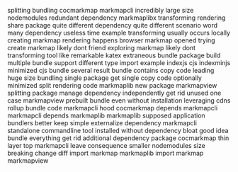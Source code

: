 splitting bundling cocmarkmap markmapcli incredibly large size nodemodules redundant dependency markmaplibx transforming rendering share package quite different dependency quite different scenario word many dependency useless time example transforming usually occurs locally creating markmap rendering happens browser markmap opened trying create markmap likely dont friend exploring markmap likely dont transforming tool like remarkable katex extraneous bundle package build multiple bundle support different type import example indexjs cjs indexminjs minimized cjs bundle several result bundle contains copy code leading huge size bundling single package get single copy code optionally minimized split rendering code markmaplib new package markmapview splitting package manage dependency independently get rid unused one case markmapview prebuilt bundle even without installation leveraging cdns rollup bundle code markmapcli hood cocmarkmap depends markmapcli markmapcli depends markmaplib markmaplib supposed application bundlers better keep simple externalize dependency markmapcli standalone commandline tool installed without dependency bloat good idea bundle everything get rid additional dependency package cocmarkmap thin layer top markmapcli leave consequence smaller nodemodules size breaking change diff import markmap markmaplib import markmap markmapview